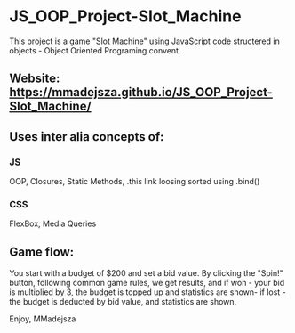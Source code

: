 # JS_OOP_Project-Slot_Machine

This project is a game "Slot Machine" using JavaScript code structered in objects - Object Oriented Programing convent.
## Website: https://mmadejsza.github.io/JS_OOP_Project-Slot_Machine/
## Uses inter alia concepts of:
### JS 
OOP, Closures, Static Methods, .this link loosing sorted using .bind()

### CSS
FlexBox, Media Queries

## Game flow:

You start with a budget of $200 and set a bid value. By clicking the "Spin!" button, following common game rules, we get results, and if won - your bid is multiplied by 3, the budget is topped up and statistics are shown- if lost - the budget is deducted by bid value, and statistics are shown.

Enjoy,
MMadejsza
